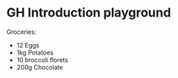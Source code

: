 # GH Introduction playground

Groceries:
- 12 Eggs
- 1kg Potatoes
- 10 broccoli florets
- 200g Chocolate
